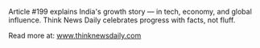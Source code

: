 Article #199 explains India's growth story — in tech, economy, and global influence. Think News Daily celebrates progress with facts, not fluff.

Read more at: www.thinknewsdaily.com